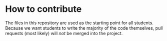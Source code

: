 # How to contribute

The files in this repository are used as the starting point for all students. Because we want students to write 
the majority of the code themselves, pull requests (most likely) will _not_ be merged into the project.
